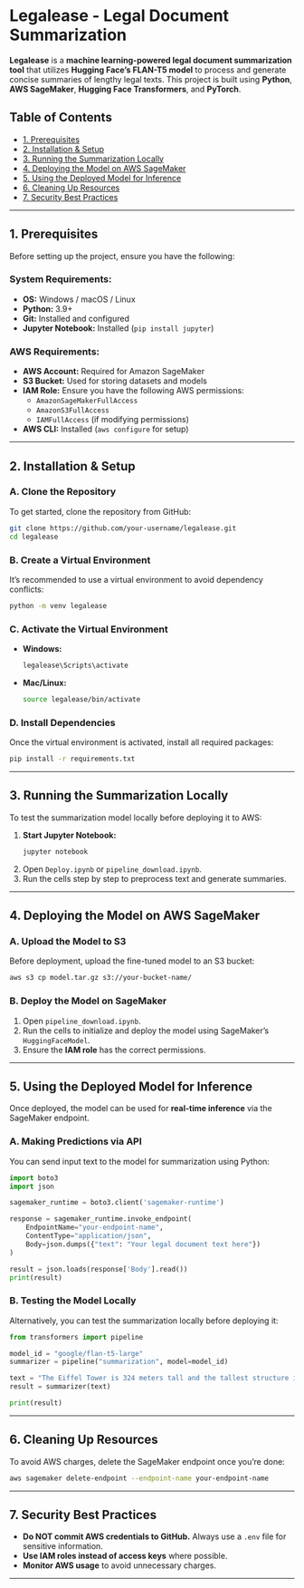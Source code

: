 # **Legalease - Legal Document Summarization**  

**Legalease** is a **machine learning-powered legal document summarization tool** that utilizes **Hugging Face’s FLAN-T5 model** to process and generate concise summaries of lengthy legal texts. This project is built using **Python**, **AWS SageMaker**, **Hugging Face Transformers**, and **PyTorch**.  


## **Table of Contents**  

- [1. Prerequisites](#1-prerequisites)  
- [2. Installation & Setup](#2-installation--setup)  
- [3. Running the Summarization Locally](#3-running-the-summarization-locally)  
- [4. Deploying the Model on AWS SageMaker](#4-deploying-the-model-on-aws-sagemaker)  
- [5. Using the Deployed Model for Inference](#5-using-the-deployed-model-for-inference)  
- [6. Cleaning Up Resources](#6-cleaning-up-resources)  
- [7. Security Best Practices](#7-security-best-practices)  


---

## **1. Prerequisites**  

Before setting up the project, ensure you have the following:  

### **System Requirements:**  
- **OS:** Windows / macOS / Linux  
- **Python:** 3.9+  
- **Git:** Installed and configured  
- **Jupyter Notebook:** Installed (`pip install jupyter`)  

### **AWS Requirements:**  
- **AWS Account:** Required for Amazon SageMaker  
- **S3 Bucket:** Used for storing datasets and models  
- **IAM Role:** Ensure you have the following AWS permissions:  
  - `AmazonSageMakerFullAccess`  
  - `AmazonS3FullAccess`  
  - `IAMFullAccess` (if modifying permissions)  
- **AWS CLI:** Installed (`aws configure` for setup)  

---

## **2. Installation & Setup**  

### **A. Clone the Repository**  
To get started, clone the repository from GitHub:  
```bash
git clone https://github.com/your-username/legalease.git
cd legalease
```

### **B. Create a Virtual Environment**  
It’s recommended to use a virtual environment to avoid dependency conflicts:  
```bash
python -m venv legalease
```

### **C. Activate the Virtual Environment**  

- **Windows:**  
  ```bash
  legalease\Scripts\activate
  ```

- **Mac/Linux:**  
  ```bash
  source legalease/bin/activate
  ```

### **D. Install Dependencies**  
Once the virtual environment is activated, install all required packages:  
```bash
pip install -r requirements.txt
```

---

## **3. Running the Summarization Locally**  

To test the summarization model locally before deploying it to AWS:  

1. **Start Jupyter Notebook:**  
   ```bash
   jupyter notebook
   ```
2. Open `Deploy.ipynb` or `pipeline_download.ipynb`.  
3. Run the cells step by step to preprocess text and generate summaries.  

---

## **4. Deploying the Model on AWS SageMaker**  

### **A. Upload the Model to S3**  
Before deployment, upload the fine-tuned model to an S3 bucket:  
```bash
aws s3 cp model.tar.gz s3://your-bucket-name/
```

### **B. Deploy the Model on SageMaker**  
1. Open `pipeline_download.ipynb`.  
2. Run the cells to initialize and deploy the model using SageMaker’s `HuggingFaceModel`.  
3. Ensure the **IAM role** has the correct permissions.  

---

## **5. Using the Deployed Model for Inference**  

Once deployed, the model can be used for **real-time inference** via the SageMaker endpoint.  

### **A. Making Predictions via API**  
You can send input text to the model for summarization using Python:  
```python
import boto3
import json

sagemaker_runtime = boto3.client('sagemaker-runtime')

response = sagemaker_runtime.invoke_endpoint(
    EndpointName="your-endpoint-name",
    ContentType="application/json",
    Body=json.dumps({"text": "Your legal document text here"})
)

result = json.loads(response['Body'].read())
print(result)
```

### **B. Testing the Model Locally**  
Alternatively, you can test the summarization locally before deploying it:  
```python
from transformers import pipeline 

model_id = "google/flan-t5-large"
summarizer = pipeline("summarization", model=model_id)

text = "The Eiffel Tower is 324 meters tall and the tallest structure in Paris..."
result = summarizer(text)

print(result)
```

---

## **6. Cleaning Up Resources**  

To avoid AWS charges, delete the SageMaker endpoint once you’re done:  
```bash
aws sagemaker delete-endpoint --endpoint-name your-endpoint-name
```

---

## **7. Security Best Practices**  

- **Do NOT commit AWS credentials to GitHub.** Always use a `.env` file for sensitive information.  
- **Use IAM roles instead of access keys** where possible.  
- **Monitor AWS usage** to avoid unnecessary charges.  

---
